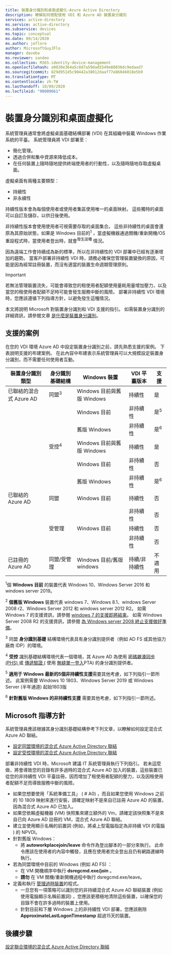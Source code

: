 ```yaml
---
title: 裝置身分識別和桌面虛擬化-Azure Active Directory
description: 瞭解如何搭配使用 VDI 和 Azure AD 裝置身分識別
services: active-directory
ms.service: active-directory
ms.subservice: devices
ms.topic: conceptual
ms.date: 09/14/2020
ms.author: joflore
author: MicrosoftGuyJFlo
manager: daveba
ms.reviewer: sandeo
ms.collection: M365-identity-device-management
ms.openlocfilehash: a9020e364a5c8d7a59dad5549e88036dc9edaad7
ms.sourcegitcommit: 829d951d5c90442a38012daaf77e86046018e5b9
ms.translationtype: MT
ms.contentlocale: zh-TW
ms.lasthandoff: 10/09/2020
ms.locfileid: "90089661"
---
```

# <a name="device-identity-and-desktop-virtualization"></a>裝置身分識別和桌面虛擬化

系統管理員通常會將虛擬桌面基礎結構部署 (VDI) 在其組織中裝載 Windows 作業系統的平臺。 系統管理員將 VDI 部署至：

- 簡化管理。
- 透過合併和集中資源來降低成本。
- 在任何裝置上隨時隨地提供終端使用者的行動性，以及隨時隨地存取虛擬桌面。

虛擬桌面有兩種主要類型：

- 持續性
- 非永續性

持續性版本會為每個使用者或使用者集區使用唯一的桌面映射。 這些獨特的桌面可以自訂及儲存，以供日後使用。 

非持續性版本會使用使用者可視需要存取的桌面集合。 這些非持續性的桌面會還原為其原始狀態，如果是 Windows 目前的<sup>1</sup> ，當虛擬機器通過關機/重新開機/OS 重設程式時，當使用者登出時，就會<sup>發生這種</sup> 情況。

因為遠端工作會持續成為新的標準，所以在非持續性的 VDI 部署中已經有逐漸增加的趨勢。 當客戶部署非持續性 VDI 時，請務必確保您管理裝置變換的原因，可能是因為經常註冊裝置，而沒有適當的裝置生命週期管理原則。

> [!IMPORTANT]
> 若無法管理裝置流失，可能會導致您的租使用者配額使用量耗用量增加壓力，以及當您的租使用者配額不足時可能會發生服務中斷的風險。 部署非持續性 VDI 環境時，您應該遵循下列指導方針，以避免發生這種情況。

本文將說明 Microsoft 對裝置身分識別和 VDI 支援的指引。 如需裝置身分識別的詳細資訊，請參閱文章 [是什麼是裝置身分識別](overview.md)。

## <a name="supported-scenarios"></a>支援的案例

在您的 VDI 環境 Azure AD 中設定裝置身分識別之前，請先熟悉支援的案例。 下表說明支援的布建案例。 在此內容中布建表示系統管理員可以大規模設定裝置身分識別，而不需要任何使用者互動。

| 裝置身分識別類型 | 身分識別基礎結構 | Windows 裝置 | VDI 平臺版本 | 支援 |
| --- | --- | --- | --- | --- |
| 已聯結的混合式 Azure AD | 同盟<sup>3</sup> | Windows 目前與舊版 Windows | 持續性 | 是 |
|   |   | Windows 目前 | 非持續性 | 是<sup>5</sup> |
|   |   | 舊版 Windows | 非持續性 | 是<sup>6</sup> |
|   | 受控<sup>4</sup> | Windows 目前與舊版 Windows | 持續性 | 是 |
|   |   | Windows 目前 | 非持續性 | 否 |
|   |   | 舊版 Windows | 非持續性 | 是<sup>6</sup> |
| 已聯結的 Azure AD | 同盟 | Windows 目前 | 持續性 | 否 |
|   |   |   | 非持續性 | 否 |
|   | 受管理 | Windows 目前 | 持續性 | 否 |
|   |   |   | 非持續性 | 否 |
| 已註冊的 Azure AD | 同盟/受管理 | Windows 目前/舊版 windows | 持續/非持續性 | 不適用 |

<sup>1</sup>個 **Windows 目前** 的裝置代表 Windows 10、Windows Server 2016 和 windows server 2019。

<sup>2</sup> **個舊版 Windows** 裝置代表 windows 7、Windows 8.1、windows Server 2008 r2、Windows Server 2012 和 windows server 2012 R2。 如需 Windows 7 的支援資訊，請參閱 [windows 7 的支援即將結束](https://www.microsoft.com/microsoft-365/windows/end-of-windows-7-support)。 如需 Windows Server 2008 R2 的支援資訊，請參閱 [為 Windows server 2008 終止支援做好準備](https://www.microsoft.com/cloud-platform/windows-server-2008)。

<sup>3</sup> 同盟 **身分識別基礎** 結構環境代表具有身分識別提供者（例如 AD FS 或其他協力廠商 IDP）的環境。

<sup>4</sup> **受控** 識別基礎結構環境代表一個環境，其 Azure AD 為使用 [密碼雜湊同步 (PHS) ](../hybrid/whatis-phs.md) 或 [傳遞驗證 (](../hybrid/how-to-connect-pta.md) 使用 [無縫單一登入](../hybrid/how-to-connect-sso.md)PTA) 的身分識別提供者。

<sup>5</sup> **適用于 Windows 最新的5個非持續性支援**需要其他考慮，如下列指引一節所述。 此案例需要 Windows 10 1803、Windows Server 2019 或 Windows Server (半年通道) 起始1803版

<sup>6</sup> **針對舊版 Windows 的非持續性支援** 需要其他考慮，如下列指引一節所述。


## <a name="microsofts-guidance"></a>Microsoft 指導方針

系統管理員應該根據其身分識別基礎結構參考下列文章，以瞭解如何設定混合式 Azure AD 聯結。

- [設定同盟環境的混合式 Azure Active Directory 聯結](hybrid-azuread-join-federated-domains.md)
- [設定受控環境的混合式 Azure Active Directory 聯結](hybrid-azuread-join-managed-domains.md)

部署非持續性 VDI 時，Microsoft 建議 IT 系統管理員執行下列指引。 若未這麼做，將會導致您的目錄有許多過時的混合式 Azure AD 加入的裝置，這些裝置已從您的非持續性 VDI 平臺註冊，因而增加了租使用者配額的壓力，以及因租使用者配額不足而導致服務中斷的風險。

- 如果您想要使用「系統準備工具」 ( # A0) ，而且如果您使用 Windows 之前的 10 1809 映射來進行安裝，請確定映射不是來自已註冊 Azure AD 的裝置，因為混合式 Azure AD 已加入。
- 如果您依賴虛擬機器 (VM) 快照集來建立額外的 Vm，請確定該快照集不是來自已向 Azure AD 註冊的 VM，混合式 Azure AD 聯結。
- 建立並使用顯示名稱的前置詞 (例如，將桌上型電腦指定為非持續 VDI 的電腦 ) 的 NPVDI。
- 針對舊版 Windows：
   - 將 **autoworkplacejoin/leave** 命令作為登出腳本的一部分來執行。 此命令應該在使用者的內容中觸發，且應在使用者完全登出且仍有網路連線時執行。
- 若為同盟環境中目前的 Windows (例如 AD FS) ：
   - 在 VM 開機順序中執行 **dsregcmd.exe/join** 。
   - **請勿** 在 VM 關機/重新開機過程中執行 dsregcmd.exe/leave。
- 定義和執行 [管理過時裝置](manage-stale-devices.md)的程式。
   - 一旦您有一項策略可以識別您的非持續混合式 Azure AD 聯結裝置 (例如使用電腦顯示名稱前置詞) ，您應該更積極地清除這些裝置，以確保您的目錄不會在許多過時的裝置上使用。
   - 針對目前和下層 Windows 上的非持續性 VDI 部署，您應該刪除 **ApproximateLastLogonTimestamp** 超過15天的裝置。
 
## <a name="next-steps"></a>後續步驟

[設定聯合環境的混合式 Azure Active Directory 聯結](hybrid-azuread-join-federated-domains.md)
